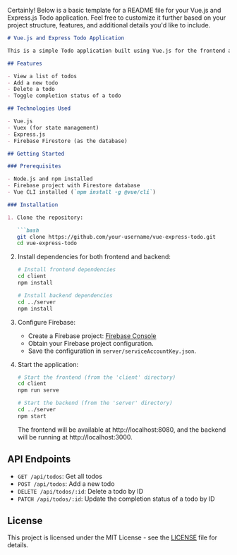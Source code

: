 Certainly! Below is a basic template for a README file for your Vue.js and Express.js Todo application. Feel free to customize it further based on your project structure, features, and additional details you'd like to include.

```markdown
# Vue.js and Express Todo Application

This is a simple Todo application built using Vue.js for the frontend and Express.js for the backend, with data stored in Firebase Firestore.

## Features

- View a list of todos
- Add a new todo
- Delete a todo
- Toggle completion status of a todo

## Technologies Used

- Vue.js
- Vuex (for state management)
- Express.js
- Firebase Firestore (as the database)

## Getting Started

### Prerequisites

- Node.js and npm installed
- Firebase project with Firestore database
- Vue CLI installed (`npm install -g @vue/cli`)

### Installation

1. Clone the repository:

   ```bash
   git clone https://github.com/your-username/vue-express-todo.git
   cd vue-express-todo
   ```

2. Install dependencies for both frontend and backend:

   ```bash
   # Install frontend dependencies
   cd client
   npm install

   # Install backend dependencies
   cd ../server
   npm install
   ```

3. Configure Firebase:

   - Create a Firebase project: [Firebase Console](https://console.firebase.google.com/)
   - Obtain your Firebase project configuration.
   - Save the configuration in `server/serviceAccountKey.json`.

4. Start the application:

   ```bash
   # Start the frontend (from the 'client' directory)
   cd client
   npm run serve

   # Start the backend (from the 'server' directory)
   cd ../server
   npm start
   ```

   The frontend will be available at http://localhost:8080, and the backend will be running at http://localhost:3000.

## API Endpoints

- `GET /api/todos`: Get all todos
- `POST /api/todos`: Add a new todo
- `DELETE /api/todos/:id`: Delete a todo by ID
- `PATCH /api/todos/:id`: Update the completion status of a todo by ID

## License

This project is licensed under the MIT License - see the [LICENSE](LICENSE) file for details.
```
